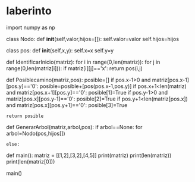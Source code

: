 # laberinto
import numpy as np

class Nodo:
    def __init__(self,valor,hijos=[]):
        self.valor=valor
        self.hijos=hijos

class pos:
    def __init__(self,x,y):
        self.x=x
        self.y=y

def IdentificarInicio(matriz):
    for i in range(0,len(matriz)):
        for j in range(0,len(matriz[i])):
            if matriz[i][j]=='x':
                return pos(i,j)

def Posiblecamino(matriz,pos):
    posible=[]
    if pos.x-1>0 and matriz[pos.x-1][pos.y]=='0':
        posible=posible+[pos(pos.x-1,pos.y)]
    if pos.x+1<len(matriz) and matriz[pos.x+1][pos.y]=='0':
        posible[1]=True
    if pos.y-1>0 and matriz[pos.x][pos.y-1]=='0':
        posible[2]=True
    if pos.y+1<len(matriz[pos.x]) and matriz[pos.x][pos.y+1]=='0':
        posible[3]=True
    
    return posible

def GenerarArbol(matriz,arbol,pos):
    if arbol==None:
        for
        arbol=Nodo(pos,hijos[])

    else:
        
            


    
def main():
    matriz = [[1,2],[3,2],[4,5]]
    print(matriz)
    print(len(matriz))
    print(len(matriz[0]))


main()
